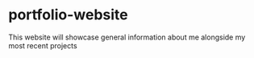 # portfolio-website
This website will showcase general information about me alongside my most recent projects
